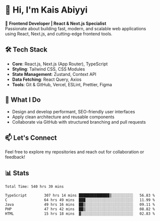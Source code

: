 # 👋 Hi, I'm Kais Abiyyi

🚀 **Frontend Developer | React & Next.js Specialist**  
Passionate about building fast, modern, and scalable web applications using React, Next.js, and cutting-edge frontend tools.

## 🛠️ Tech Stack
- **Core**: React.js, Next.js (App Router), TypeScript
- **Styling**: Tailwind CSS, CSS Modules
- **State Management**: Zustand, Context API
- **Data Fetching**: React Query, Axios
- **Tools**: Git & GitHub, Vercel, ESLint, Prettier, Figma

## 📌 What I Do
- Design and develop performant, SEO-friendly user interfaces
- Apply clean architecture and reusable components
- Collaborate via GitHub with structured branching and pull requests

## 📫 Let's Connect
Feel free to explore my repositories and reach out for collaboration or feedback!

## 📊 Stats
<!--START_SECTION:waka-->

```txt
Total Time: 540 hrs 39 mins

TypeScript        307 hrs 14 mins ██████████████▒░░░░░░░░░░   56.83 %
C                 64 hrs 49 mins  ███░░░░░░░░░░░░░░░░░░░░░░   11.99 %
Java              49 hrs 16 mins  ██▒░░░░░░░░░░░░░░░░░░░░░░   09.11 %
PHP               47 hrs 42 mins  ██▒░░░░░░░░░░░░░░░░░░░░░░   08.82 %
HTML              15 hrs 18 mins  ▓░░░░░░░░░░░░░░░░░░░░░░░░   02.83 %
```

<!--END_SECTION:waka-->
